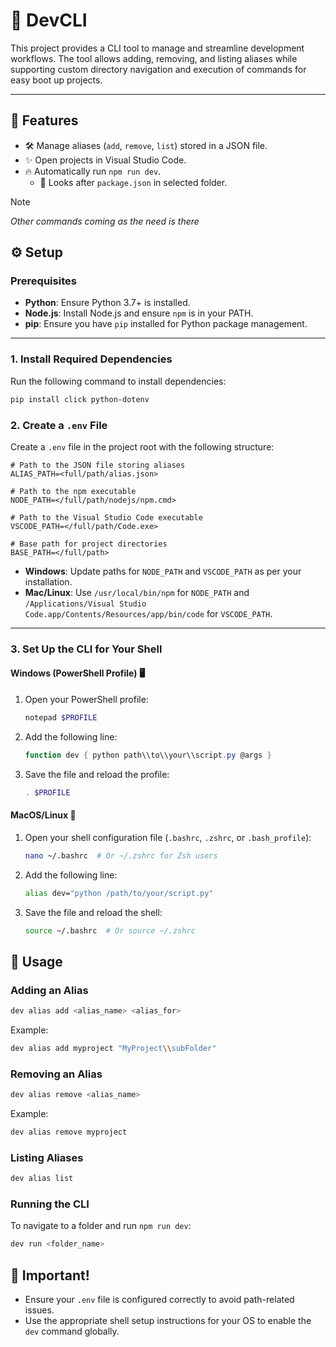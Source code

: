 # 🚀 DevCLI  

This project provides a CLI tool to manage and streamline development workflows. The tool allows adding, removing, and listing aliases while supporting custom directory navigation and execution of commands for easy boot up projects.

---

## 🌟 Features
- 🛠️ Manage aliases (`add`, `remove`, `list`) stored in a JSON file.
- ✨ Open projects in Visual Studio Code.
- 🔥 Automatically run `npm run dev`.
    - 📂 Looks after `package.json` in selected folder.

> [!NOTE]
> _Other commands coming as the need is there_ 



## ⚙️ Setup

### Prerequisites
- **Python**: Ensure Python 3.7+ is installed.
- **Node.js**: Install Node.js and ensure `npm` is in your PATH.
- **pip**: Ensure you have `pip` installed for Python package management.

---

### 1. Install Required Dependencies
Run the following command to install dependencies:

```bash
pip install click python-dotenv
```



### 2. Create a `.env` File
Create a `.env` file in the project root with the following structure:

```env
# Path to the JSON file storing aliases
ALIAS_PATH=<full/path/alias.json>

# Path to the npm executable
NODE_PATH=</full/path/nodejs/npm.cmd>

# Path to the Visual Studio Code executable
VSCODE_PATH=</full/path/Code.exe>

# Base path for project directories
BASE_PATH=</full/path>
```

- **Windows**: Update paths for `NODE_PATH` and `VSCODE_PATH` as per your installation.
- **Mac/Linux**: Use `/usr/local/bin/npm` for `NODE_PATH` and `/Applications/Visual Studio Code.app/Contents/Resources/app/bin/code` for `VSCODE_PATH`.

---

### 3. Set Up the CLI for Your Shell

#### **Windows (PowerShell Profile)** 🖥️
1. Open your PowerShell profile:
   ```powershell
   notepad $PROFILE
   ```
2. Add the following line:
   ```powershell
   function dev { python path\\to\\your\\script.py @args }
   ```
3. Save the file and reload the profile:
   ```powershell
   . $PROFILE
   ```

#### **MacOS/Linux** 🐧
1. Open your shell configuration file (`.bashrc`, `.zshrc`, or `.bash_profile`):
   ```bash
   nano ~/.bashrc  # Or ~/.zshrc for Zsh users
   ```
2. Add the following line:
   ```bash
   alias dev="python /path/to/your/script.py"
   ```
3. Save the file and reload the shell:
   ```bash
   source ~/.bashrc  # Or source ~/.zshrc
   ```



## 📜 Usage

### Adding an Alias
```bash
dev alias add <alias_name> <alias_for>
```
Example:
```bash
dev alias add myproject "MyProject\\subFolder"
```

### Removing an Alias
```bash
dev alias remove <alias_name>
```
Example:
```bash
dev alias remove myproject
```

### Listing Aliases
```bash
dev alias list
```

### Running the CLI
To navigate to a folder and run `npm run dev`:
```bash
dev run <folder_name>
```



## 📝 Important!
- Ensure your `.env` file is configured correctly to avoid path-related issues.
- Use the appropriate shell setup instructions for your OS to enable the `dev` command globally.
